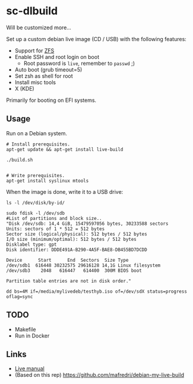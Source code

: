 # sc-dlbuild

Will be customized more...

Set up a custom debian live image (CD / USB) with the following features:

- Support for [ZFS](https://zfsonlinux.org)
- Enable SSH and root login on boot
	- Root password is `live`, remember to `passwd` ;)
- Auto boot (grub timeout=5)
- Set zsh as shell for root
- Install misc tools
- X (KDE)

Primarily for booting on EFI systems.

## Usage

Run on a Debian system.

```shell
# Install prerequisites.
apt-get update && apt-get install live-build

./build.sh


# Write prerequisites.
apt-get install syslinux mtools

```

When the image is done, write it to a USB drive:


```shell
ls -l /dev/disk/by-id/

sudo fdisk -l /dev/sdb
#List of partitions and block size..
"Disk /dev/sdb: 14,4 GiB, 15479597056 bytes, 30233588 sectors
Units: sectors of 1 * 512 = 512 bytes
Sector size (logical/physical): 512 bytes / 512 bytes
I/O size (minimum/optimal): 512 bytes / 512 bytes
Disklabel type: gpt
Disk identifier: DDDE491A-B290-4A5F-BAE8-DB455BD7DCDD

Device      Start      End  Sectors  Size Type
/dev/sdb1  616448 30232575 29616128 14,1G Linux filesystem
/dev/sdb3    2048   616447   614400  300M BIOS boot

Partition table entries are not in disk order."

dd bs=4M if=/media/mylivedeb/testhyb.iso of=/dev/sdX status=progress oflag=sync

```

## TODO

- Makefile
- Run in Docker

## Links

- [Live manual](https://live-team.pages.debian.net/live-manual/html/live-manual/index.en.html)
- (Based on this rep) https://github.com/mafredri/debian-my-live-build
